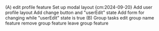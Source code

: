 (A) edit profile feature
  Set up modal layout {cm:2024-09-20}
  Add user profile layout 
  Add change button and "userEdit" state
  Add form for changing while "userEdit" state is true
(B) Group tasks
  edit group name feature
  remove group feature
  leave group feature
